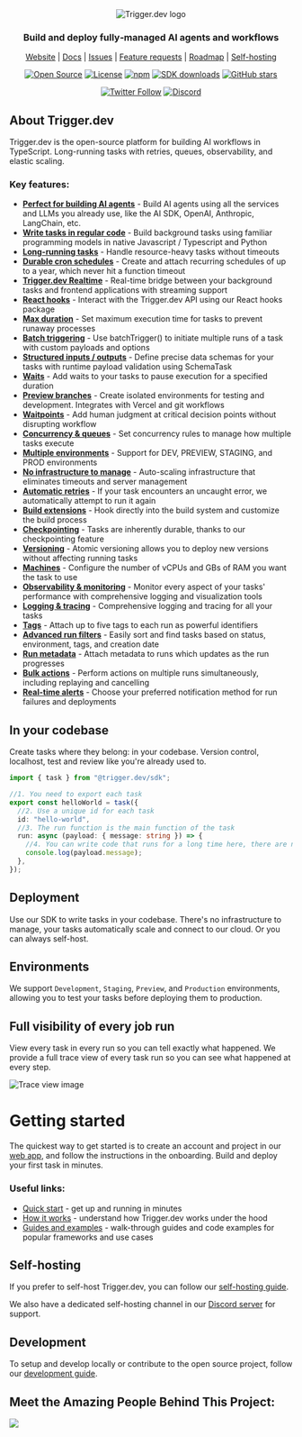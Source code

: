 <div align="center">
<picture>
  <source media="(prefers-color-scheme: dark)" srcset="https://imagedelivery.net/3TbraffuDZ4aEf8KWOmI_w/a45d1fa2-0ae8-4a39-4409-f4f934bfae00/public">
  <source media="(prefers-color-scheme: light)" srcset="https://imagedelivery.net/3TbraffuDZ4aEf8KWOmI_w/3f5ad4c1-c4c8-4277-b622-290e7f37bd00/public">
  <img alt="Trigger.dev logo" src="https://imagedelivery.net/3TbraffuDZ4aEf8KWOmI_w/a45d1fa2-0ae8-4a39-4409-f4f934bfae00/public">
</picture>
  
### Build and deploy fully‑managed AI agents and workflows

[Website](https://trigger.dev) | [Docs](https://trigger.dev/docs) | [Issues](https://github.com/triggerdotdev/trigger.dev/issues) | [Feature requests](https://trigger.dev/feature-requests) | [Roadmap](https://trigger.dev/roadmap) | [Self-hosting](https://trigger.dev/docs/v3/open-source-self-hosting#overview)

[![Open Source](https://img.shields.io/badge/Open%20Source-%E2%9D%A4-red.svg)](https://github.com/triggerdotdev/trigger.dev)
[![License](https://img.shields.io/badge/license-Apache%202.0-blue.svg)](https://github.com/triggerdotdev/trigger.dev/blob/main/LICENSE)
[![npm](https://img.shields.io/npm/v/@trigger.dev/sdk.svg?label=npm)](https://www.npmjs.com/package/@trigger.dev/sdk)
[![SDK downloads](https://img.shields.io/npm/dm/@trigger.dev/sdk.svg?label=SDK%20downloads)](https://www.npmjs.com/package/@trigger.dev/sdk)
[![GitHub stars](https://img.shields.io/github/stars/triggerdotdev/trigger.dev?style=social)](https://github.com/triggerdotdev/trigger.dev)

[![Twitter Follow](https://img.shields.io/twitter/follow/triggerdotdev?style=social)](https://twitter.com/triggerdotdev)
[![Discord](https://img.shields.io/discord/1066956501299777596?logo=discord&logoColor=white&color=7289da)](https://discord.gg/nkqV9xBYWy)

</div>

## About Trigger.dev

Trigger.dev is the open-source platform for building AI workflows in TypeScript. Long-running tasks with retries, queues, observability, and elastic scaling.

### Key features:

- **[Perfect for building AI agents](https://trigger.dev/product/ai-agents)** - Build AI agents using all the services and LLMs you already use, like the AI SDK, OpenAI, Anthropic, LangChain, etc.
- **[Write tasks in regular code](https://trigger.dev/docs/guides/introduction)** - Build background tasks using familiar programming models in native Javascript / Typescript and Python
- **[Long-running tasks](https://trigger.dev/product)** - Handle resource-heavy tasks without timeouts
- **[Durable cron schedules](https://trigger.dev/product/scheduled-tasks)** - Create and attach recurring schedules of up to a year, which never hit a function timeout
- **[Trigger.dev Realtime](https://trigger.dev/product/realtime)** - Real-time bridge between your background tasks and frontend applications with streaming support
- **[React hooks](https://trigger.dev/docs/frontend/react-hooks#react-hooks)** - Interact with the Trigger.dev API using our React hooks package
- **[Max duration](https://trigger.dev/docs/runs/max-duration#max-duration)** - Set maximum execution time for tasks to prevent runaway processes
- **[Batch triggering](https://trigger.dev/docs/triggering#tasks-batchtrigger)** - Use batchTrigger() to initiate multiple runs of a task with custom payloads and options
- **[Structured inputs / outputs](https://trigger.dev/docs/tasks/schemaTask#schematask)** - Define precise data schemas for your tasks with runtime payload validation using SchemaTask
- **[Waits](https://trigger.dev/docs/wait)** - Add waits to your tasks to pause execution for a specified duration
- **[Preview branches](https://trigger.dev/docs/deployment/preview-branches)** - Create isolated environments for testing and development. Integrates with Vercel and git workflows
- **[Waitpoints](https://trigger.dev/docs/upgrade-to-v4#wait-tokens)** - Add human judgment at critical decision points without disrupting workflow
- **[Concurrency & queues](https://trigger.dev/product/concurrency-and-queues)** - Set concurrency rules to manage how multiple tasks execute
- **[Multiple environments](https://trigger.dev/docs/how-it-works#dev-mode)** - Support for DEV, PREVIEW, STAGING, and PROD environments
- **[No infrastructure to manage](https://trigger.dev/docs/how-it-works#trigger-dev-architecture)** - Auto-scaling infrastructure that eliminates timeouts and server management
- **[Automatic retries](https://trigger.dev/docs/errors-retrying)** - If your task encounters an uncaught error, we automatically attempt to run it again
- **[Build extensions](https://trigger.dev/docs/config/extensions/overview#build-extensions)** - Hook directly into the build system and customize the build process
- **[Checkpointing](https://trigger.dev/docs/how-it-works#the-checkpoint-resume-system)** - Tasks are inherently durable, thanks to our checkpointing feature
- **[Versioning](https://trigger.dev/docs/versioning)** - Atomic versioning allows you to deploy new versions without affecting running tasks
- **[Machines](https://trigger.dev/docs/machines)** - Configure the number of vCPUs and GBs of RAM you want the task to use
- **[Observability & monitoring](https://trigger.dev/product/observability-and-monitoring)** - Monitor every aspect of your tasks' performance with comprehensive logging and visualization tools
- **[Logging & tracing](https://trigger.dev/docs/logging)** - Comprehensive logging and tracing for all your tasks
- **[Tags](https://trigger.dev/docs/tags#tags)** - Attach up to five tags to each run as powerful identifiers
- **[Advanced run filters](/product/observability-and-monitoring#advanced-filters)** - Easily sort and find tasks based on status, environment, tags, and creation date
- **[Run metadata](https://trigger.dev/docs/runs/metadata#run-metadata)** - Attach metadata to runs which updates as the run progresses
- **[Bulk actions](https://trigger.dev/docs/bulk-actions)** - Perform actions on multiple runs simultaneously, including replaying and cancelling
- **[Real-time alerts](https://trigger.dev/product/observability-and-monitoring#alerts)** - Choose your preferred notification method for run failures and deployments

## In your codebase

Create tasks where they belong: in your codebase. Version control, localhost, test and review like you're already used to.

```ts
import { task } from "@trigger.dev/sdk";

//1. You need to export each task
export const helloWorld = task({
  //2. Use a unique id for each task
  id: "hello-world",
  //3. The run function is the main function of the task
  run: async (payload: { message: string }) => {
    //4. You can write code that runs for a long time here, there are no timeouts
    console.log(payload.message);
  },
});
```

## Deployment

Use our SDK to write tasks in your codebase. There's no infrastructure to manage, your tasks automatically scale and connect to our cloud. Or you can always self-host.

## Environments

We support `Development`, `Staging`, `Preview`, and `Production` environments, allowing you to test your tasks before deploying them to production.

## Full visibility of every job run

View every task in every run so you can tell exactly what happened. We provide a full trace view of every task run so you can see what happened at every step.

![Trace view image](https://imagedelivery.net/3TbraffuDZ4aEf8KWOmI_w/7c1b347f-004c-4482-38a7-3f6fa9c00d00/public)

# Getting started

The quickest way to get started is to create an account and project in our [web app](https://cloud.trigger.dev), and follow the instructions in the onboarding. Build and deploy your first task in minutes.

### Useful links:

- [Quick start](https://trigger.dev/docs/quick-start) - get up and running in minutes
- [How it works](https://trigger.dev/docs/v3/how-it-works) - understand how Trigger.dev works under the hood
- [Guides and examples](https://trigger.dev/docs/guides/introduction) - walk-through guides and code examples for popular frameworks and use cases

## Self-hosting

If you prefer to self-host Trigger.dev, you can follow our [self-hosting guide](https://trigger.dev/docs/v3/open-source-self-hosting#overview).

We also have a dedicated self-hosting channel in our [Discord server](https://trigger.dev/discord) for support.

## Development

To setup and develop locally or contribute to the open source project, follow our [development guide](./CONTRIBUTING.md).

## Meet the Amazing People Behind This Project:

<a href="https://github.com/triggerdotdev/trigger.dev/graphs/contributors">
  <img src="https://contrib.rocks/image?repo=triggerdotdev/trigger.dev" />
</a>
